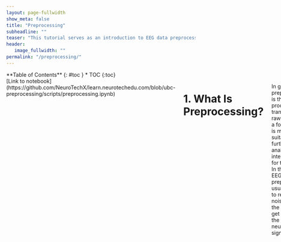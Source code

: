 ```yaml
---
layout: page-fullwidth
show_meta: false
title: "Preprocessing"
subheadline: ""
teaser: "This tutorial serves as an introduction to EEG data preprocessing. If you want to see some actual code that you can play around with, take a look at our IPython Notebook example"
header:
   image_fullwidth: ""
permalink: "/preprocessing/"
---
```

<div class="row">
<div class="medium-4 medium-push-8 columns" markdown="1">
<div class="panel radius" markdown="1">
**Table of Contents**
{: #toc }
*  TOC
{:toc}
</div>
</div><!-- /.medium-4.columns -->


<div class="medium-8 medium-pull-4 columns" markdown="1">
[Link to notebook](https://github.com/NeuroTechX/learn.neurotechedu.com/blob/ubc-preprocessing/scripts/preprocessing.ipynb)  

# 1. What Is Preprocessing?  

In general, preprocessing is the procedure of transforming raw data into a format that is more suitable for further analysis and interpretable for the user. In the case of EEG data, preprocessing usually refers to removing noise from the data to get closer to the true neural signals.  

### 1.1. Why is preprocessing needed?    
There are several reasons why preprocessing is necessary for EEG data. First of all, the signals that are picked up from the scalp are not necessarily an accurate representation of the signals originating from the brain, as the spatial information gets lost. Secondly, EEG data tends to contain a lot of noise which can obscure weaker EEG signals. Artifacts such as blinking or muscle movement can contaminate the data and distort the picture. Finally, we want to separate the relevant neural signals from random neural activity that occurs during EEG recordings.  


![](../images/filtered_unfiltered.png)  
*An example of unfiltered (left) vs filtered (right) EEG data - Image taken from [http://clinicalgate.com/filters-in-the-electroencephalogram/](http://clinicalgate.com/filters-in-the-electroencephalogram/) [(1)](#references)*  

### 1.2. How would preprocessing differ based on the desired analysis  
As EEG preprocessing is still an active area of research, there is no universally adopted EEG preprocessing pipeline, which means that researchers have some freedom in choosing how to transform the raw data. Below are some questions that might help you choose the more appropriate preprocessing techniques:  
-    What kinds of artifacts might be present in your data? Which ones do you want to remove, and which ones do you want to flag to be aware of?  
     -     For example, depending on your experiment eye movements and blinking could be considered a source of noise but they could also reveal important patterns   
-    Is your analysis being done online or offline?     
     -     If you’re preprocessing data as soon as it arrives, you might not be able to use more computationally expensive methods  
-    Which features do you want to focus on?    
     -     For example, if you want to look at event-related potentials (ERPs), you will need to have accurate temporal information, whereas for motor imagery classification you will need accurate spatial information  

Finally, keep in mind that even the best preprocessing techniques will not be able to account for bad data - if your subjects weren’t performing the task correctly or weren’t paying attention to the task or if your equipment was malfunctioning, it may be best to simply run the experiment again, rather that trying to salvage the data.  


## 2. Importing Data   
The majority of this article will be aimed at Python users, referencing the [MNE library](https://martinos.org/mne/stable/index.html) [(2)](#references) for MEG and EEG analysis. It is also [available for C](https://martinos.org/mne/stable/manual/c_reference.html) [(3)](#references), and most of the concepts mentioned should have equivalents in other languages too. For example, if working with Matlab (or Octave), libraries such as [EEGlab](https://sccn.ucsd.edu/eeglab/), [Fieldtrip](http://www.fieldtriptoolbox.org/) and [Brainstorm](http://neuroimage.usc.edu/brainstorm/) were all created to do this sort of thing and more!   


### 2.1. FIF  
The primary file format supported by MNE is .fif, or the [Functional Imaging file format](http://martinos.org/mne/stable/tutorials/seven_stories_about_mne.html?highlight=fif#what-the-fif-does-mne-stand-for) [(4)](#references).  
To take a look at a .fif file, you can use one of the MNE example data sets, for example the somatosensory data is fetched by:  

<div style="font-family: 'Courier'; font-size: 11px;">
>>> mne.datasets.somato.data_path() # Caution: ~589 MB download!  
Using default location ~/mne_data for somato...  
Downloading or reinstalling data archive MNE-somato-data.tar.gz at location ~/mne_data  
Downloading data from https://mne-tools.s3.amazonaws.com/datasets/MNE-somato-data.tar.gz (589.1 MB)  
[........................................] 100.00000 | (589.1 MB / 589.1 MB)   
Verifying download hash.   
Decompressing the archive: ~/mne_data/MNE-somato-data.tar.gz  
(please be patient, this can take some time)  
'~/mne_data/MNE-somato-data'  
</div>


Given the data, we can now use the MNE function [read_raw_fif](http://martinos.org/mne/dev/generated/mne.io.read_raw_fif.html) [(5)](#references)to read the data from the file into memory:  

<div style="font-family: 'Courier'; font-size: 11px;">  
>>> path = mne.datasets.somato.data_path() + '/MEG/somato/sef_raw_sss.fif'  
>>> raw = mne.io.read_raw_fif(path)
Opening raw data file /home/pat/mne_data/MNE-somato-data/MEG/somato/sef_raw_sss.fif...  
    Range : 237600 ... 506999 =    791.189 ...  1688.266 secs  
Ready.  
Current compensation grade : 0  
</div>  

This contains a collection of metadata about the recording - all can be listed at raw.info, or alternatively single pieces are accessible via:  

<div style="font-family: 'Courier'; font-size: 11px;">
>>> raw.info.get('nchan') # number of channels  
316  
</div>

To inspect all the data, we can use MNE’s inbuilt plotting functionality:  
<div style="font-family: 'Courier'; font-size: 11px;">
>>> raw.plot()  
</div>
![](../images/raw_plot.png)    

Now that the data is loaded, the raw recordings are all accessible:  

<div style="font-family: 'Courier'; font-size: 11px;">
>>> raw.get_data().shape # (channels, recordings)  
(316, 269400)  
>>> raw.get_data()[0] # 269400 recordings for the first channel, as numpy array  
array([ -5.57487584e-12,  -2.98327676e-12,   3.76587444e-12, ...,  
        -6.26239056e-12,  -9.57932650e-12,  -1.47683897e-11])  
</div>

MNE also supports writing raw data back out to FIF, which is useful when combined with preprocessing above for storing processed values for later use:  

<div style="font-family: 'Courier'; font-size: 11px;">
>>> raw.save(‘example.raw.fif')
Writing ~/example.raw.fif
Closing ~/example.raw.fif [done]
</div>

For a full example of the reading and writing of FIF files, including some of the options available for each, you can also see the [MNE tutorial on the topic](http://martinos.org/mne/dev/auto_examples/io/plot_read_and_write_raw_data.html) [(6)](#references).  

### 2.2. EDF / EDF+  
A second example of a file format that is often used for EEG content is EDF, the European Data Format. “.edf” files contain a human-readable header, followed by a large chunk of binary data containing the raw signal for each electrode. Related is [EDF+](http://www.edfplus.info/specs/edfplus.html), a later format that improves on EDF.  

MNE itself contains a collection of EDF files as sample datasets - for example, to load one EDF from its eegbci set:   

<div style="font-family: 'Courier'; font-size: 11px;">
>>> path = mne.datasets.eegbci.load_data(1, 1) # Note: 1.2 MB  
>>> path[0]  
u'~/mne_data/MNE-eegbci-data/physiobank/database/eegmmidb/S001/S001R01.edf'  
</div>

From inspecting the file, we can observe that it starts with:  
<div style="font-family: 'Courier'; font-size: 11px;">
0 X X X X  Startdate 12-AUG-2009 X X BCI2000  12.08.0916.15.0016896 EDF+C                                       61 1 65 </div>  
etc…, which corresponds to some per-recording metadata, as detailed here:  
[http://www.edfplus.info/specs/edf.html](http://www.edfplus.info/specs/edf.html)[(7)](#references). In this example, you can see that it’s recording from August 12, 2009 at 4:15pm.  

MNE provides the function mne.io.read_raw_edf (8) to load the file:  

<div style="font-family: 'Courier'; font-size: 11px;">
>>> raw = mne.io.read_raw_edf(path[0], preload=True)   
Extracting edf Parameters from /home/pat/mne_data/MNE-eegbci-data/physiobank/database/eegmmidb/S001/S001R01.edf...   
Setting channel info structure...   
Creating Raw.info structure...   
Reading 0 ... 9759  =      0.000 ...    60.994 secs...   
Ready.   
</div>

Once loaded, it can be manipulated in the same way as the FIF files mentioned above.   

When given preload=True, this will load it all into memory at the time of call. Data can now be inspected in the same way as described above for FIF files, e.g. calling:   

<div style="font-family: 'Courier'; font-size: 11px;">
>>> raw.plot()   
</div>

![](../images/raw_plot-2.png)  

### 2.4. Other standard
FIF and EDF are two of the more common formats that MNE can load, but it does natively support a large collection of some of the more standard formats used. The full selection can be found in the [MNE file documentation](http://martinos.org/mne/dev/manual/io.html), and generally require calling functions like mne.io.read_raw_egi(...) or mne.io.read_raw_eeglab(...).

### 2.3. Other non-standard (CSV / .mat)  
There are lots of different file formats in use for EEG data across the world. For example, it’s common to come across matlab .mat files, or the textual comma-separated variables (CSV) for storing the signals. Assuming you can read the samples into a big matrix of recordings (e.g. using [scipy.io.loadmat](https://docs.scipy.org/doc/scipy/reference/generated/scipy.io.loadmat.html) [(9)](#references) for .mat, or [numpy.genfromtxt](https://docs.scipy.org/doc/numpy/reference/generated/numpy.genfromtxt.html) [(10)](#references) for .csv), MNE also provides a way to convert these into the format it uses:  

<div style="font-family: 'Courier'; font-size: 11px;">
>>> ch_names = [‘A’, ‘B’] # channel names   
>>> sfreq = 200 # sampling frequency, in hertz  
>>> info = mne.create_info(ch_names, sfreq) # See [docs](http://martinos.org/mne/stable/generated/mne.Info.html) for full list of Info options.   
>>> samples = np.array([[-1, 0, -1], [0, 1, 0]]) # Samples for each channel  
>>> raw = mne.io.RawArray(samples, info)   
</div>

This can now be used like the raw variables above that were loaded from FIF or EDF.  

## 3. Removing Bad Channels  

### 3.1. What is a ‘bad’ channel?  
Sometimes EEG data (especially high-density EEG data) will contain ‘bad’ channels that do not provide accurate information. It is important to remove those from analysis early on because keeping that data will affect further analysis. There are a few reasons why a channel might be excluded:  
- The channel is malfunctioning for some reason   
- The electrode was improperly placed or didn’t have contact with the scalp  
- (if working with wet electrodes) Two or more channels were bridged   
- (if working with wet electrods) The electrode got saturated  

### 3.2. How to spot a bad channel  
You can detect bad channels even before you have finished collecting the data. For example, if you know one of the channels was not functioning properly or if you noticed that one of the electrodes lost contact with the scalp during the experiment, you can mark it to be excluded from analysis.   

The most common way of detecting bad channels after the data has been collected is by visualizing the raw data. Using MNE, this can be done by the following command:   

<div style="font-family: 'Courier'; font-size: 11px;">
raw.plot()  
</div>

Now you can look for channels that either have no signal (a flat line) or seem significantly noisier than others.  

![](../images/bad_channel.png)  
*In this example, the channel at the top is significantly noisier than the others (image taken from [https://www.nbtwiki.net/doku.php?id=tutorial:rejection_of_transient_artifacts](https://www.nbtwiki.net/doku.php?id=tutorial:rejection_of_transient_artifacts))*  

Note that the decision to remove a channel post-hoc because of high noise level can be a bit arbitrary - use your experience and judgement to determine how much noise is appropriate. You should take into account that [ICA](#ICA) will be able to remove some of the noise without having to remove an entire channel. Once you've decided which channels to remove, you can mark bad channels either via an MNE command:  
<div style="font-family: 'Courier'; font-size: 11px;">
raw.info['bads'] += ['names of channels to remove']    
</div>

Or interactively, by clicking on the channel line or channel name in the window. The channels you clicked on will then be marked as bad once you close the window.  

### 3.3. How to remove a bad channel from the data  

Once you have identified the bad channels, you can exclude them from further analysis by picking a subset of channels that excludes the ones marked as ‘bad’:  

<div style="font-family: 'Courier'; font-size: 11px;">
picks = mne.pick_types(raw.info, exclude='bads')   
</div>


Now when you do further analysis, you can set picks as the channels that will be analysed. For example, if you want to split the data into epochs,  

<div style="font-family: 'Courier'; font-size: 11px;">
epochs = mne.Epochs(raw, events, event_id, tmin, tmax, picks=picks,  
                    baseline=(None, 0), reject=reject, preload=False)   
                    </div>


will have the bad channels excluded since picks does not contain bad channels.  

Note that if you have a lot of bad channels, or if you don’t have many channels to begin with, simply removing bad channels will result in a significant loss of information. In those case, you might want to repair or interpolate the excluded channels instead - see [Section 7] (#re-referencing-and-interpolation) for more details.  

## 4. Filtering   

When looking at the frequencies of a digital signal, whether it be audio, EEG, or otherwise, a popular thing to do is to *filter* certain frequencies, such that either some frequencies are removed, or possibly that some filters remain. There are a number of types of filters:   

- *Low-pass filter:* ‘Low’ frequencies below a certain value are kept (they ‘pass’), while high frequencies are removed. This is also known as a high-cut filter. It may help to think of the audio version of this, which would be something that removed all the high notes from a sound.  
- *High-pass filter (a.k.a Low-cut):* The same as above, but only high frequencies remain, and only those below a certain value are removed.  
- *Band-pass filter:* Combining the two, this keeps only frequencies between a lower and upper bound. The opposite is a band-cut filter, which removes all frequencies in a particular range.  
- *Notch filter:* This is a special type of band-cut filter, that removes a single frequency. It is also possible to combine multiple notch filters, to remove a particular set of single frequencies, useful for things like removing electricity noise.  

In the world of EEG, these are useful for a number of things when processing your signal.  
- *Removing electricity noise:* generally the electrical circuits surrounding your measurement will introduce noise in the 50Hz or 60Hz range (plus multiples).   
     ![](../images/psd-noise.jpg)   
This image (from [http://blricrex.hypotheses.org/ressources/eeg/pre-processing-for-erps](http://blricrex.hypotheses.org/ressources/eeg/pre-processing-for-erps) [(11)](#references)) shows clearly some 50Hz noise from electricity. To remove these, a notch filter can be performed on the raw signal with MNE to remove 50Hz and its multiples.  

<div style="font-family: 'Courier'; font-size: 11px;">
raw.notch_filter(np.arange(50, 251, 50))  
</div>  

- Often you only care about a certain frequency range - e.g. if looking at alpha waves, only the 7.5Hz - 12.5Hz range is needed, so it can be useful to perform a band-pass filter between these values to remove any noise outside that range:  

<div style="font-family: 'Courier'; font-size: 11px;">
mne.filter.filter_data(raw, sFreq, l_freq=7.5, h_freq=12.5)  
</div>  

- High-pass filtering can be added to remove very low frequency signals. These are too slow to originate from the brain, and are usually a sign of long-term drift in the recording environment.  

Care needs to be taken when performing any filtering however, to ensure that it introduces no extra source of error. For more details on where potential pitfalls have been found, see the [MNE documentation](https://martinos.org/mne/stable/auto_tutorials/plot_background_filtering.html#some-pitfalls-of-filtering) [(12)](#references) on filtering issues.  

## 5. Downsampling  

### 5.1. Background  

Imagine that we have an EEG system with 64 channels, and a sample rate of 600 samples per second (or 600 Hz = hertz). If we are representing each sample as a 32-bit float, this is (64 * 600 * 32) = 1,228,800 bits per second, or 150 kb/sec of data.  

While it might not seem like much, consider that all of this information will be likely transmitted across wireless signal, processed multiple times, and stored. This would all be improved if the number could be lowered. It can be problematic though to reduce the number of channels, which leaves the question: how can the sampling rate be reduced?  

This is where downsampling comes in: it’s a technique to reduce the number of samples used, while still (hopefully) maintaining the information that is needed. It comprises a few pieces:  

- *Strict Downsampling* is what you might think of first when deciding how to reduce the number of samples: just keep every Nth (e.g. every second, or third, or …). This is technically what the term ‘downsampling’ refers to, however it is rarely used in isolation. Similar to how image resizing works, this tends to lead to artifacts in the result (called *aliasing*), which is problematic. For those who are interested in more details, this [youtube video](https://www.youtube.com/watch?v=yWqrx08UeUs)[(13)](#references) is a good start.  
- *Decimating* is downsampling too, but first performing a low-pass filter (see [section 5](#filtering) on filtering) to remove the high frequencies that cause the artifacts. For more info on exactly what is filtered, see the notes and the end of this section.   

### 5.2. Downsampling raw data in MNE  

MNE provides the ‘resample’ method that will perform the decimating technique described above:  

<div style="font-family: 'Courier'; font-size: 11px;">
# Resample to 100 Hz
raw_resampled = raw.copy().resample(100, npad='auto')  
</div>  

### 5.3. Notes on downsampling   

#### 5.3.1. Frequencies   

The first thing important to consider when it comes to sampling is what is known as the [Nyquist–Shannon sampling theorem](https://en.wikipedia.org/wiki/Nyquist%E2%80%93Shannon_sampling_theorem) [(14)](#references) (or, usually any time someone mentions ‘Nyquist’ at all). Despite its fancy name, it’s really just a rule relating the information you can get out of a sampled signal. Put simply: if you are sampling at a rate of R Hz, then any signal of frequency above half of that (i.e. R/2 Hz) will be mistaken for a lower frequency. This process is also known as *‘Aliasing’*, as the higher frequency is *aliased* to the lower one. To see why, consider the sample points (black dots), for a high-frequency signal (red) and low-frequency one (black dashes). The sampled points are identical, so a higher sampling rate is required before they can be differentiated.  
![](../images/nyquist.png)  
This is important when it comes to the EEG signal you are processing. For example, if you are detecting Alpha waves (up to 15Hz), this means you’ll need at least a sample rate of 30Hz to ensure the 15Hz signal is detectable. Similarly, if considering Gamma waves up to 100Hz, a sample rate of 200Hz is the lowest possible. What is more, depending on the techniques performed an even higher frequency is preferred. It is important to downsample only as much as required, and be aware that this may modify the results slightly.  

#### 5.3.2. Non-integer ratios  

You may have noticed that the *Strict Downsampling* section talked about keeping every Nth sample. This is possible if the final rate should be ½, ⅓, ¼,  … of your initial rate, but you may wish for more complex ratios between the two. For any rational fraction (e.g. ⅔, ¾, …) this can be achieved by first *upsampling* by one number, and then downsampling by a second. For example, to go from 200Hz to 160Hz (for a ratio of 0.8 = ⅘), this can be achieved by upsampling by 4, then downsampling by 5.  


## 6. Re-referencing And Interpolation   

### 6.1. What is referencing?  

In EEG data, the voltage for each electrode is recorded relative to other electrodes. The ‘reference’, which can be one or a combination of electrodes, is what the voltage will be relative to. This means that neural activity at the reference electrode will also be reflected in all the other electrodes, which could contaminate your signal. This also means that your choice of reference will have a critical impact on your data, as illustrated below:   

![](../images/different-references.png)  
*The same EEG dataset with different choices of reference - Image taken from [http://martinos.org/mne/stable/auto_examples/preprocessing/plot_rereference_eeg.html#sphx-glr-auto-examples-preprocessing-plot-rereference-eeg-py](http://martinos.org/mne/stable/auto_examples/preprocessing/plot_rereference_eeg.html#sphx-glr-auto-examples-preprocessing-plot-rereference-eeg-py) [(15)](#references)*  

### 6.2. How are references chosen?   

When picking a reference, it is important that the electrode(s) that you’re selecting as a reference have as little influence on the locations of your signal of interest as possible. In practice, this means that either the references are located far away from the signal of interest or an average of several electrodes is used.   

Some common choices of reference include:   

- Mastoids (the electrodes placed roughly behind a person’s ears), due to being relatively far from the brain yet close to the other electrodes. However, there is still some neural activity at that location. Either one of the mastoids or the average of the two mastoids can be used.  
- The average of the two earlobes is also commonly used, for similar reasons as the mastoids.  
- Cz (the central electrode) is frequently chosen when looking at activity that is distant from that location.  
- The average of all electrodes (also known as Common Average Reference). This choice of reference reduces the impact that any single malfunctioning electrode will have on the results and is the default choice of reference in MNE. However, using this reference only makes sense with systems that have enough channels so that the overall activity averages to 0. If you have less than 32 channels, consider using a different reference instead.  

Any given EEG headset comes with a pre-defined reference; however, it is possible to re-reference the data after data has been collected. In MNE, you can change the reference via the   <div style="font-family: 'Courier'; font-size: 11px;">set_eeg_reference()</div> command.    

By default, MNE re-references data to the average of all electrodes, but you can also set the average reference explicitly:   

<div style="font-family: 'Courier'; font-size: 11px;">
raw.set_eeg_reference()  
</div>


will set the reference to the average. To set the reference to the default that came with the headset, you can use   

<div style="font-family: 'Courier'; font-size: 11px;">
raw.set_eeg_reference([])  
</div>  

To set the reference to a custom combination of electrodes, you can use   
<div style="font-family: 'Courier'; font-size: 11px;">
raw.set_eeg_reference([electrodes_to_use])  
</div>

Which will set the reference to the average of the electrodes in [electrodes_to_use].  

### 6.3. Interpolation  

After flagging bad channels, it is common practice to interpolate data for the bad channels based on the data from the good channels. Interpolation is a way of filling in the missing data based on the other data available.  

There are a few ways of interpolating EEG data, but by far the most common is interpolation by spherical splines. This method consists of the following steps:   

1. Project the channel locations onto a unit sphere (representing the head)   
2. Compute a matrix that describes the relationship between the good and bad electrodes   
3. Use the result from (2) to interpolate the data for bad electrodes  

A detailed description of the method can be found at [http://martinos.org/mne/stable/manual/channel_interpolation.html#channel-interpolation](http://martinos.org/mne/stable/manual/channel_interpolation.html#channel-interpolation) [(16)](#references).  

This method can be easily implemented in MNE via the following command:   

<div style="font-family: 'Courier'; font-size: 11px;">
raw.interpolate_bads(reset_bads=False)  
</div>  

## 7. Artifact rejection and correction  

### 7.1. Types of artifacts   

Artifacts are signals that are picked up by the EEG system but do not actually originate from the brain. There are many different sources of artifacts for EEG data, which will manifest themselves differently. EEG artifacts can be roughly classified as biological or environmental.  

- *Environmental artifacts* originate from outside-world interference - for example, power lines, electrodes losing contact or other people’s movement during the experiment. The easiest way to minimize the effect of those artifacts is by adjusting the environment (e.g shielding the room, properly securing the electrodes). Power line interference can be removed by applying a notch filter at 50 or 60 Hz, and in fact, this filter comes pre-built in some headsets. The influence of environmental artifacts can also be somewhat reduced by using active electrodes (electrodes that have an additional low-noise amplifier inside)  

- *Biological artifacts* originate from sources in the body. Some of the most common biological artifacts are blinks, eye movements, head movements, heart beats and muscular noise. It is possible to detect those artifacts if you have access to other biometric data, for example, accelerometer, electrooculogram (EOG) or eye tracking data for eye movement artifacts, accelerometer data for head movement artifacts and electrocardiogram (ECG) data for heartbeat artifacts.  
    - The neural signals that are not relevant to the phenomenon you’re investigating can also be considered a source of artifacts. For example, participants who are tired will often show large Alpha wave spikes; if you are not interested in looking at that effect, you might want to remove those spikes from the data.      

### 7.2. Rejection based on visualization   

One way of finding artifacts is by simply looking at the data, as biological artifacts tend to have recognizable patterns. For example, if you plot the sample BCI dataset from MNE:  

<div style="font-family: 'Courier'; font-size: 11px;">
from mne.datasets import eegbci  
from mne.io import concatenate_raws, read_raw_edf  

subject = 1  
runs = [1,2,3]   
raw_fnames = eegbci.load_data(subject,runs)  
raw_files = [read_raw_edf(f, preload=True) for f in raw_fnames]  
raw = concatenate_raws(raw_files)  
raw.filter(0.5, 30)  
raw.plot(n_channels=10, block=True)  
</div>  

![](../images/artifacts1.png)  

...and annotate noisy segments to remove them later. You can press the ‘a’ key to enter annotation mode:  

![](../images/artifacts2.png)  

Now you can flag noisy-looking segments by left-clicking and dragging. By default, the annotated segments will be marked as ‘bad’, but you can create different labels if you wish by clicking ‘Add label’.  

![](../images/artifacts3.png)   

As you compile the data into epochs for further analysis, the marked segments will be rejected automatically.  
Note that finding artifacts based on their visualization can be unreliable since it relies on observer judgement. However, there are ways to detect bad segments automatically, for example, based on the variance of the signal, the probability of the pattern of activity being seen in a particular channel, or the magnitude of voltage increases. MNE provides support for automatic epoch rejection based on the peak-to-peak amplitude: each Epoch has a *reject* dictionary that contains the channel types and the threshold amplitude values. You can set those values by creating a dictionary:     

<div style="font-family: 'Courier'; font-size: 11px;">
reject = dict(eeg=5e-6) #if you have EOG, MEG or other data, you can set the thresholds for those as well   
</div>  

...passing this dictionary you created when you construct your epochs...  

<div style="font-family: 'Courier'; font-size: 11px;">
epochs = mne.Epochs(raw, events, event_id, tmin, tmax, proj=True,  
                    reject=reject, reject_by_annotation=True)  
                    </div>  

...and dropping the rejected epochs:   

<div style="font-family: 'Courier'; font-size: 11px;">
epochs.drop_bad()  
</div>  

When you run this command, you should be able to see how many epochs were dropped. You might need to adjust the thresholds based on how many epochs were rejected, since those values are highly dependent on the data you have.    

## 8. Preprocessing for High Density (Research EEG)  vs Low Density (Consumer EEG)  

High density EEG systems carry a large momentum of research, which is great in terms of standardized research, but leads to complications for innovations in lower density EEG headsets and their preprocessing. Overall, the main differences in preprocessing are in channel removal (due to smaller amount of channels), using event-markers (due to Bluetooth lag), Data quality (due to non-standard electrodes), referencing and ERP morphing (due to non-standard locations). [(17 18)](#references)  
Still, in 2017, Krigolson tested the Muse headset (Low Density EEG) compared to the 64-electrode ActiCAP (High Density EEG) in detecting P300 and N200 ERPs from an oddball paradigm and reward-learning task. They showed success with Muse headset despite these complications.[(17)](#references)   

### 8.1. Channel Removal  

With High Density EEG caps, the occasional bad channel is simply deleted. Since there are enough other channels to compensate, there is no significant impact on whatever data analysis is done.   
In Low Density EEG systems, however, the amount of channels is limited, so rejection of noisy channels is not feasible. Hence the importance of appropriate training for whoever is setting up the hardware, in order to reduce noise. [(17)](#references)   

### 8.2. Using Event-Markers   

Event-Markers are a time measurement of when an event is expected to occur, in order to simplify ERP analysis. It is extremely common with high density EEGs, because they are connected to a computer through cables. However, many Low Density EEG systems are connected through Bluetooth, which has a lag of tens of milliseconds that varies in the magnitude of tens of milliseconds (Krigolson 2017 reported 40ms +20 ms), so the analysis cannot depend on event-markers to indicate what sections of data to analyze as an ERP. [(17)](#references)   
As an alternative to event-markers, some preprocessing protocols may identify the slope of change in a signal, and identify that it is likely an ERP [(17)](#references). Still, protocols without event-markers are not well established.   

### 8.3. Data Quality  

High Density EEG machines are often employed with wet electrodes, which provide better signal quality than dry electrodes [(18)](#references). The issue of signal quality is further complicated by the limited amount of channels in Low Density EEGs, since a bad channel cannot simply be rejected [(section 8.1.)](#channel-removal).     
Krigolson (2017) reported signal quality as the main issue in experimentation, but also claimed that sufficient quality was easily obtained once users followed guides more closely, and gained experience with the Muse system.[(17)](#references)    

### 8.4. Referencing and ERP Shape   

With High Density EEG systems, many channels are available, so there are multiple popular options for referencing (such as the mastoid channels). However, with Low Density EEG the hardware limits the referencing options. A common compromise for Low Density systems is referencing to the Fpz channel. [(17)](#references)  
A consequence of these hardware limitations is that the shape of well studied ERPs may be different. This does not necessarily alter the quantification of an ERP detected, so the analysis can still be successful. This occurs because the referencing is not done with a significant amount of channels farther away, so the signal characteristics that will stand out are different, and will lead to a non-standard shape of ERPs [(17)](#references).   

## 9. Artifact Correction   

Artifact correction is meant to remove neural signals that are not useful for our analysis. However, these techniques often intersect with the techniques used to pick apart different contributions to a measured signal (Source Decomposition) and then estimate its localization in the brain (Source Localization). Thus, we will describe the techniques in concept, discuss their use in artifact correction, source localization and source decomposition, but only demo the artifact correction functionality.  
The basic assumption is that if two independent signals are statistically independent, so even if they are added together, one can separate contributions that are not predictive of each other (statistically independent) [(20 21 22 23 24)](#references). This is called Source Separation, and would be done with ICA, PCA, SSP or other methods.  
Once the signals are separated, they can be localized by fitting them to fixed oscillating dipoles (see section [9.4. Dipole Fit](#dipole-fit)). [(21 22)](#references) This is called Source Localization, and is often done with a Dipole Fit.  


### 9.1. ICA (Independent Component Analysis)  

ICA is a technique that separates and localizes independent signals that have been added together. It was created for the cocktail party problem, in which you attempt to isolate a pertinent conversation from the noise of other conversations in, say, a cocktail party.  
For Source Separation, ICA is generally considered the best, since it does not assume orthogonal or gaussian behavior of the individual signals, which are unreasonable assumptions that other techniques depend on. In any case, ICA still assumes that signals are static, and that separate signals are statistically independent, which may not be appropriate for some neural signals. [(20 23 24)](#references)  
For Artifact Correction, ICA is used to separate components in order to identify artifacts from eye movements or heartbeats. These have characteristic shapes, and can often be identified automatically. [(28)](#references)  
This technique is generally considered the best, since it does not assume orthogonal or gaussian behavior of the individual signals, which are unreasonable assumptions that other techniques depend on. [(20 23 24)](#references)   
Applied to EEG and EMG, ICA is much more effective than its simpler counterpart, PCA (Principal Component Analysis), which assumes that all signals are orthogonal, and creates a succession of orthogonal base vectors where each vector will account for as much variance as possible. [(20)](#references)  
As a result, when using PCA the first vector is significantly larger in magnitude than all the subsequent vectors. When the signal to noise ratio (SNR) is low, important information in these subsequent vectors can get lost. [(24)](#references)  
![](../images/pca-ica.png)  
*Comparing ICA and PCA [(20)](#references)*   

There are multiple sources discussing ICA methods [(23 24)](#references) and how to apply them with open source libraries in MATLAB (EEGLAB) [(21 22 23)](#references) and Python (Open Python EEG) [(24 20)](#references).  

### 9.2. SSP (Signal Space Projection)  

SSP is similar to PCA in that it separates signal from noise based on orthogonality. The main assumption used is that signals and noise are generated in fixed and different positions and orientations, so their contributions a linearly independent and show stable field patterns, even though they vary in magnitude over time. Then, we take the matrix U as the orthonormal basis of all noise signals (defined previously), and define $$P_{\bot} = I − UU^T$$ as the signal-space projection operator, which removes any contribution parallel to the noise described by U. By applying the signal-space projection operator to the original signal, we keep only the signal contributions that are perpendicular to the noise expected: $$s_{SSP}(t)=P_{\bot} s(t)$$ [(25)](#references).    
This technique is extremely powerful in removing noise, especially since the matrix U, defining the expected noise, can be very selective. However, pertinent signals that are not perpendicular to the noise can get diminished, and even removed. [(24 25)](#references)  
In a comparison of ICA and SSP, it was found that both yield a similar SNR, whereas ICA performs slightly better. Furthermore, SSP produced less noise and less signal, whereas ICA carried noise forward but identified signals without reducing them.[(24)](#references)  

### 9.3. Maxwell Filters: SSS and tSSS  

Maxwell FIlters are based on Maxwell’s equations describing electromagnetism.[(26)](#references)   
SSS (Signal Space Separation) is a technique exclusive to MEG, and separates an MEG signal into components originating within the head, and outside of it. Components modeled outside of the head are simply removed from the vector basis, and their noise contributions erased. This is extremely powerful since it does not depend on any assumptions of what the external noise should be, and does not require any signal channel to be sacrificed for referencing. Still, MEG systems cannot capture radial signals.[(24)](#references)  
tSSS (temporal Signal Space Separation) is similar to SSS, but it uses the temporal consistency of signals inside the skull to differentiate the signal space of brain within the skull from artifacts generated between the skull and the sensors. This helps remove muscle artifacts (such as blinking) and artifacts due to other interfering hardware, such as EEG sensors. [(24)](#references)  

### 9.4. Dipole Fit  

Dipole fitting consists of modeling the brain’s behavior as oscillating dipoles in specific positions. It is based on the concept that brain-waves result from groups of parallel neurons firing synchronously, which can be modeled as a voltage potential dipole oscillating in a certain position. [(21 22 27)](#references)  
This concept is reasonable, as has been discussed by many publications for decades [(27)](#references). Still, the mathematical process of directly fitting oscillating dipole sources onto an EEG signal is not very trustworthy or resilient to noise, especially for signals originating deep in the brain. A much more powerful approach is to apply dipole fitting onto individual signals that have been picked apart by an artifact correction algorithm, such as ICA or SSP. In practice, running an ICA then a  dipole fit is very common [(21 22 27)](#references).  


## References  

1. Background on filters for EEG: [http://clinicalgate.com/filters-in-the-electroencephalogram/](http://clinicalgate.com/filters-in-the-electroencephalogram/)  
2. MNE Library: [https://martinos.org/mne/stable/index.html](https://martinos.org/mne/stable/index.html)  
3. MNE (C implementation): [https://martinos.org/mne/stable/manual/c_reference.html](https://martinos.org/mne/stable/manual/c_reference.html)    
4. FIF Documentation: [http://martinos.org/mne/stable/tutorials/seven_stories_about_mne.html?highlight=fif#what-the-fif-does-mne-stand-for](http://martinos.org/mne/stable/tutorials/seven_stories_about_mne.html?highlight=fif#what-the-fif-does-mne-stand-for)  
5. read_raw_fif Documentation: [http://martinos.org/mne/dev/generated/mne.io.read_raw_fif.html](http://martinos.org/mne/dev/generated/mne.io.read_raw_fif.html)    
6. Reading and Writing Raw Data in MNE: [http://martinos.org/mne/dev/auto_examples/io/plot_read_and_write_raw_data.html](http://martinos.org/mne/dev/auto_examples/io/plot_read_and_write_raw_data.html)  
7. EDF File Format Specification: [http://www.edfplus.info/specs/edf.html](http://martinos.org/mne/dev/auto_examples/io/plot_read_and_write_raw_data.html)    
8. read_raw_edf Documentation: [http://www.martinos.org/mne/stable/generated/mne.io.read_raw_edf.html](http://martinos.org/mne/dev/auto_examples/io/plot_read_and_write_raw_data.html)    
9. Loading Matrices in SciPy: [https://docs.scipy.org/doc/scipy/reference/generated/scipy.io.loadmat.html](http://martinos.org/mne/dev/auto_examples/io/plot_read_and_write_raw_data.html)    
10. Loading Matrices from .txt in NumPy: [https://docs.scipy.org/doc/numpy/reference/generated/numpy.genfromtxt.html](https://docs.scipy.org/doc/numpy/reference/generated/numpy.genfromtxt.html)    
11. [http://blricrex.hypotheses.org/ressources/eeg/pre-processing-for-erps](http://blricrex.hypotheses.org/ressources/eeg/pre-processing-for-erps)     
12. MNE Filtering Tutorial: [https://martinos.org/mne/stable/auto_tutorials/plot_background_filtering.html#some-pitfalls-of-filtering](https://martinos.org/mne/stable/auto_tutorials/plot_background_filtering.html#some-pitfalls-of-filtering)     
13. Downsampling Example: [https://www.youtube.com/watch?v=yWqrx08UeUs](https://www.youtube.com/watch?v=yWqrx08UeUs)    
14. Nyquist-Shannon Sampling Theorem: [https://en.wikipedia.org/wiki/Nyquist%E2%80%93Shannon_sampling_theorem](https://en.wikipedia.org/wiki/Nyquist%E2%80%93Shannon_sampling_theorem)    
15. Re-Referencing in MNE: [http://martinos.org/mne/stable/auto_examples/preprocessing/plot_rereference_eeg.html#sphx-glr-auto-examples-preprocessing-plot-rereference-eeg-py](http://martinos.org/mne/stable/auto_examples/preprocessing/plot_rereference_eeg.html#sphx-glr-auto-examples-preprocessing-plot-rereference-eeg-py)   
16. Channel Interpolation in MNE: [http://martinos.org/mne/stable/manual/channel_interpolation.html#channel-interpolation](http://martinos.org/mne/stable/manual/channel_interpolation.html#channel-interpolation)    
17. Validation of consumer EEG: [http://journal.frontiersin.org/article/10.3389/fnins.2017.00109/full](http://journal.frontiersin.org/article/10.3389/fnins.2017.00109/full)     
18. A direct comparison of wet, dry and insulating bioelectric  
recording electrodes (A Searle and L Kirkup 1999): [https://www.google.ca/url?sa=t&source=web&rct=j&url=http://iopscience.iop.org/article/10.1088/0967-3334/21/2/307/pdf&ved=0ahUKEwj9vYyD36nTAhVJ4mMKHfaPBGwQFggaMAA&usg=AFQjCNF6PP563IoHmjCoHLiLl1aNFReZ9g&sig2=xDblyqx0iIN6JguVhHwXZQ](https://www.google.ca/url?sa=t&source=web&rct=j&url=http://iopscience.iop.org/article/10.1088/0967-3334/21/2/307/pdf&ved=0ahUKEwj9vYyD36nTAhVJ4mMKHfaPBGwQFggaMAA&usg=AFQjCNF6PP563IoHmjCoHLiLl1aNFReZ9g&sig2=xDblyqx0iIN6JguVhHwXZQ)     
19. MNE tutorials + intro to python: [https://martinos.org/mne/stable/tutorials.html](https://martinos.org/mne/stable/tutorials.html)     
20. ICA in MNE: [http://martinos.org/mne/dev/manual/preprocessing/ica.html](http://martinos.org/mne/dev/manual/preprocessing/ica.html)     
21. Automated dipole fitting after ICA with practice datasets: [http://cognitrn.psych.indiana.edu/busey/temp/eeglabtutorial4.301/dipfittut/dipfit.html](http://cognitrn.psych.indiana.edu/busey/temp/eeglabtutorial4.301/dipfittut/dipfit.html)     
22. Makoto’s personal guide on using EEGLAB for ICA and Dipole fitting: [https://sccn.ucsd.edu/wiki/Makoto%27s_preprocessing_pipeline](https://sccn.ucsd.edu/wiki/Makoto%27s_preprocessing_pipeline)     
23. Background theory of ICA: [https://sccn.ucsd.edu/wiki/Chapter_09:_Decomposing_Data_Using_ICA](https://sccn.ucsd.edu/wiki/Chapter_09:_Decomposing_Data_Using_ICA)   
24. Comparing ICA and SSP: [https://www.ncbi.nlm.nih.gov/pmc/articles/PMC4972935/](https://www.ncbi.nlm.nih.gov/pmc/articles/PMC4972935/)     
25. SSP in MNE: [http://martinos.org/mne/dev/manual/preprocessing/ssp.html](http://martinos.org/mne/dev/manual/preprocessing/ssp.html)   
26. Maxwell fintering in MNE: [http://martinos.org/mne/dev/manual/preprocessing/maxwell.html#id4](http://martinos.org/mne/dev/manual/preprocessing/maxwell.html#id4)   
27. Dipole source localization: [https://sccn.ucsd.edu/wiki/A08:_DIPFIT](https://sccn.ucsd.edu/wiki/A08:_DIPFIT)   
28. ICA used for artifact correction: [http://martinos.org/mne/stable/auto_tutorials/plot_artifacts_correction_ica.html](http://martinos.org/mne/stable/auto_tutorials/plot_artifacts_correction_ica.html)      
